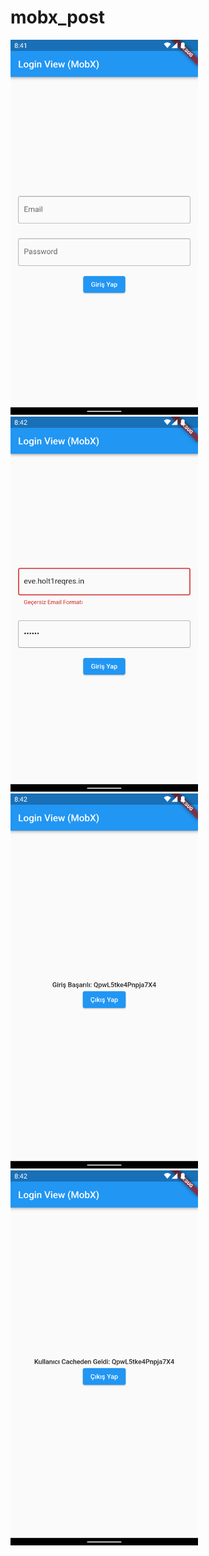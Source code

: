 # mobx_post

<p float="left">
 <img src="https://github.com/mertcankiyak/mobx_post/blob/main/Screenshot_1651167719.png" width="300" height="600" />
<img src="https://github.com/mertcankiyak/mobx_post/blob/main/Screenshot_1651167746.png" width="300" height="600" />
<img src="https://github.com/mertcankiyak/mobx_post/blob/main/Screenshot_1651167757.png" width="300" height="600" />
<img src="https://github.com/mertcankiyak/mobx_post/blob/main/Screenshot_1651167762.png" width="300" height="600" />
</p>
